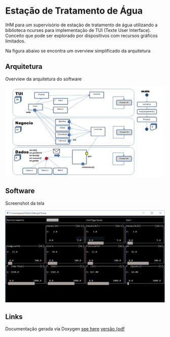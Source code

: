 # Estação de Tratamento de Água

IHM para um supervisório de estação de tratamento de água utilizando a biblioteca ncurses para implementação de TUI (Texte User Interface). Conceito que pode ser explorado por dispositivos com recursos gráficos limitados.

Na  figura abaixo se encontra um overview simplificado da arquitetura

## Arquitetura

Overview da arquitetura do software

![Arquitetura](image/Arquitetura.png)

## Software

Screenshot da tela

![Screenshot da tela][measure_screen]


## Links

Documentação gerada via Doxygen [see here][doc_doxygen] [versão (pdf][doc_pdf]


[doc_doxygen]:html/index.htm
[doc_pdf]:latex/refman.pdf
[measure_screen]:image/measure_screen.png